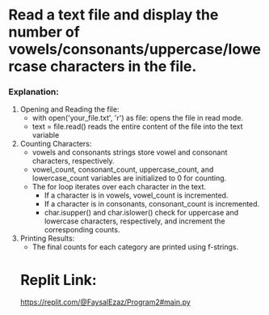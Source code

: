 # Read a text file and display the number of vowels/consonants/uppercase/lowercase characters in the file. 

### Explanation: 

<ol>
  <li>Opening and Reading the file: 
    <ul>
      <li>with open('your_file.txt', 'r') as file: opens the file in read mode.</li>
      <li>text = file.read() reads the entire content of the file into the text variable</li>
    </ul>
  </li>
  <li>Counting Characters:
    <ul>
      <li>vowels and consonants strings store vowel and consonant characters, respectively.</li>
      <li>vowel_count, consonant_count, uppercase_count, and lowercase_count variables are initialized to 0 for counting.</li>
      <li>The for loop iterates over each character in the text.
        <ul>
          <li>If a character is in vowels, vowel_count is incremented.</li>
          <li>If a character is in consonants, consonant_count is incremented.</li>
          <li>char.isupper() and char.islower() check for uppercase and lowercase characters, respectively, and increment the corresponding counts.</li>
        </ul>
      </li>
    </ul>
  </li>
  <li>Printing Results:
    <ul>
      <li>
        The final counts for each category are printed using f-strings.</ul> 
      </li>
  </li>

  # Replit Link: 
  https://replit.com/@FaysalEzaz/Program2#main.py
  
</ol>
